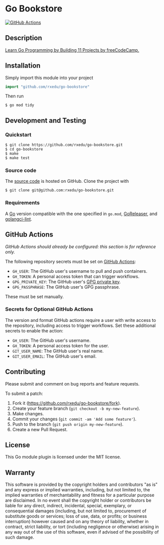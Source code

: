# Go Bookstore

[![GitHub Actions](https://github.com/rxedu/go-bookstore/workflows/main/badge.svg)](https://github.com/rxedu/go-bookstore/actions)

## Description

[Learn Go Programming by Building 11 Projects by freeCodeCamp.](https://www.freecodecamp.org/news/learn-go-by-building-11-projects/)

## Installation

Simply import this module into your project

```go
import "github.com/rxedu/go-bookstore"
```

Then run

```
$ go mod tidy
```

## Development and Testing

### Quickstart

```
$ git clone https://github.com/rxedu/go-bookstore.git
$ cd go-bookstore
$ make
$ make test
```

### Source code

The [source code] is hosted on GitHub.
Clone the project with

```
$ git clone git@github.com:rxedu/go-bookstore.git
```

[source code]: https://github.com/rxedu/go-bookstore

### Requirements

A [Go] version compatible with the one specified in `go.mod`,
[GoReleaser], and [golangci-lint].

[Go]: https://golang.org/
[golangci-lint]: https://golangci-lint.run/
[GoReleaser]: https://goreleaser.com/

## GitHub Actions

_GitHub Actions should already be configured: this section is for reference only._

The following repository secrets must be set on [GitHub Actions]:

- `GH_USER`: The GitHub user's username to pull and push containers.
- `GH_TOKEN`: A personal access token that can trigger workflows.
- `GPG_PRIVATE_KEY`: The GitHub user's [GPG private key].
- `GPG_PASSPHRASE`: The GitHub user's GPG passphrase.

These must be set manually.

### Secrets for Optional GitHub Actions

The version and format GitHub actions
require a user with write access to the repository,
including access to trigger workflows.
Set these additional secrets to enable the action:

- `GH_USER`: The GitHub user's username.
- `GH_TOKEN`: A personal access token for the user.
- `GIT_USER_NAME`: The GitHub user's real name.
- `GIT_USER_EMAIL`: The GitHub user's email.

[GitHub Actions]: https://github.com/features/actions
[GPG private key]: https://github.com/marketplace/actions/import-gpg#prerequisites

## Contributing

Please submit and comment on bug reports and feature requests.

To submit a patch:

1. Fork it (https://github.com/rxedu/go-bookstore/fork).
2. Create your feature branch (`git checkout -b my-new-feature`).
3. Make changes.
4. Commit your changes (`git commit -am 'Add some feature'`).
5. Push to the branch (`git push origin my-new-feature`).
6. Create a new Pull Request.

## License

This Go module plugin is licensed under the MIT license.

## Warranty

This software is provided by the copyright holders and contributors "as is" and
any express or implied warranties, including, but not limited to, the implied
warranties of merchantability and fitness for a particular purpose are
disclaimed. In no event shall the copyright holder or contributors be liable for
any direct, indirect, incidental, special, exemplary, or consequential damages
(including, but not limited to, procurement of substitute goods or services;
loss of use, data, or profits; or business interruption) however caused and on
any theory of liability, whether in contract, strict liability, or tort
(including negligence or otherwise) arising in any way out of the use of this
software, even if advised of the possibility of such damage.
